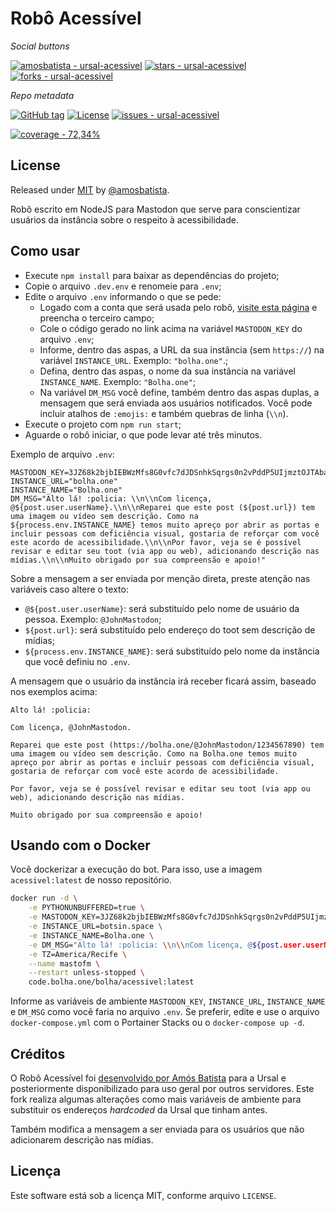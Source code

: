 # Robô Acessível

_Social buttons_

[![amosbatista - ursal-acessivel](https://img.shields.io/static/v1?label=amosbatista&message=ursal-acessivel&color=red&logo=github)](https://github.com/amosbatista/ursal-acessivel "Go to GitHub repo")
[![stars - ursal-acessivel](https://img.shields.io/github/stars/amosbatista/ursal-acessivel?style=social)](https://github.com/amosbatista/ursal-acessivel)
[![forks - ursal-acessivel](https://img.shields.io/github/forks/amosbatista/ursal-acessivel?style=social)](https://github.com/amosbatista/ursal-acessivel)


_Repo metadata_

[![GitHub tag](https://img.shields.io/github/tag/amosbatista/ursal-acessivel?include_prereleases=&sort=semver&color=red)](https://github.com/amosbatista/ursal-acessivel/releases/)
[![License](https://img.shields.io/badge/License-MIT-red)](#license)
[![issues - ursal-acessivel](https://img.shields.io/github/issues/amosbatista/ursal-acessivel)](https://github.com/amosbatista/ursal-acessivel/issues)

[![coverage - 72,34%](https://img.shields.io/static/v1?label=coverage&message=72%2C34%&color=2ea44f)](https://)

## License
Released under [MIT](/LICENSE) by [@amosbatista](https://github.com/amosbatista).

Robô escrito em NodeJS para Mastodon que serve para conscientizar usuários da instância sobre o respeito à acessibilidade.
## Como usar

- Execute `npm install` para baixar as dependências do projeto;
- Copie o arquivo `.dev.env` e renomeie para `.env`;
- Edite o arquivo `.env` informando o que se pede:
    - Logado com a conta que será usada pelo robô, [visite esta página](https://token.bolha.one/?client_name=Rob%C3%B4+Acess%C3%ADvel&scopes=read+write) e preencha o terceiro campo;
    - Cole o código gerado no link acima na variável `MASTODON_KEY` do arquivo `.env`;
    - Informe, dentro das aspas, a URL da sua instância (sem `https://`) na variável `INSTANCE_URL`. Exemplo: `"bolha.one"`.;
    - Defina, dentro das aspas, o nome da sua instância na variável `INSTANCE_NAME`. Exemplo: `"Bolha.one"`;
    - Na variável `DM_MSG` você define, também dentro das aspas duplas, a mensagem que será enviada aos usuários notificados. Você pode incluir atalhos de `:emojis:` e também quebras de linha (`\\n`).
- Execute o projeto com `npm run start`;
- Aguarde o robô iniciar, o que pode levar até três minutos.

Exemplo de arquivo `.env`:

```
MASTODON_KEY=3JZ68k2bjbIEBWzMfs8G0vfc7dJDSnhkSqrgs0n2vPddP5UIjmztOJTAbaQD8YT
INSTANCE_URL="bolha.one"
INSTANCE_NAME="Bolha.one"
DM_MSG="Alto lá! :policia: \\n\\nCom licença, @${post.user.userName}.\\n\\nReparei que este post (${post.url}) tem uma imagem ou vídeo sem descrição. Como na ${process.env.INSTANCE_NAME} temos muito apreço por abrir as portas e incluir pessoas com deficiência visual, gostaria de reforçar com você este acordo de acessibilidade.\\n\\nPor favor, veja se é possível revisar e editar seu toot (via app ou web), adicionando descrição nas mídias.\\n\\nMuito obrigado por sua compreensão e apoio!"
```

Sobre a mensagem a ser enviada por menção direta, preste atenção nas variáveis caso altere o texto:

- `@${post.user.userName}`: será substituído pelo nome de usuário da pessoa. Exemplo: `@JohnMastodon`;
- `${post.url}`: será substituído pelo endereço do toot sem descrição de mídias;
- `${process.env.INSTANCE_NAME}`: será substituído pelo nome da instância que você definiu no `.env`.

A mensagem que o usuário da instância irá receber ficará assim, baseado nos exemplos acima:

```
Alto lá! :policia: 

Com licença, @JohnMastodon.

Reparei que este post (https://bolha.one/@JohnMastodon/1234567890) tem uma imagem ou vídeo sem descrição. Como na Bolha.one temos muito apreço por abrir as portas e incluir pessoas com deficiência visual, gostaria de reforçar com você este acordo de acessibilidade.

Por favor, veja se é possível revisar e editar seu toot (via app ou web), adicionando descrição nas mídias.

Muito obrigado por sua compreensão e apoio!
```

## Usando com o Docker

Você dockerizar a execução do bot. Para isso, use a imagem `acessivel:latest` de nosso repositório.

``` bash
docker run -d \
    -e PYTHONUNBUFFERED=true \
    -e MASTODON_KEY=3JZ68k2bjbIEBWzMfs8G0vfc7dJDSnhkSqrgs0n2vPddP5UIjmztOJTAbaQD8YT \
    -e INSTANCE_URL=botsin.space \
    -e INSTANCE_NAME=Bolha.one \
    -e DM_MSG="Alto lá! :policia: \\n\\nCom licença, @${post.user.userName}.\\n\\nReparei que este post (${post.url}) tem uma imagem ou vídeo sem descrição. Como na ${process.env.INSTANCE_NAME} temos muito apreço por abrir as portas e incluir pessoas com deficiência visual, gostaria de reforçar com você este acordo de acessibilidade.\\n\\nPor favor, veja se é possível revisar e editar seu toot (via app ou web), adicionando descrição nas mídias.\\n\\nMuito obrigado por sua compreensão e apoio!" \
    -e TZ=America/Recife \
    --name mastofm \
    --restart unless-stopped \
    code.bolha.one/bolha/acessivel:latest
```

Informe as variáveis de ambiente `MASTODON_KEY`, `INSTANCE_URL`, `INSTANCE_NAME` e `DM_MSG` como você faria no arquivo `.env`. Se preferir, edite e use o arquivo `docker-compose.yml` com o Portainer Stacks ou o `docker-compose up -d`.

## Créditos

O Robô Acessível foi [desenvolvido por Amós Batista](https://github.com/amosbatista/ursal-acessivel/) para a Ursal e posteriormente disponibilizado para uso geral por outros servidores. Este fork realiza algumas alterações como mais variáveis de ambiente para substituir os endereços *hardcoded* da Ursal que tinham antes.

Também modifica a mensagem a ser enviada para os usuários que não adicionarem descrição nas mídias.

## Licença

Este software está sob a licença MIT, conforme arquivo `LICENSE`.
